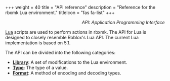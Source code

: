+++
weight = 40
title = "API reference"
description = "Reference for the rbxmk Lua environment."
titleIcon = "fas fa-list"
+++

<p style="text-align:right"><i>API: Application Programming Interface</i></p>

[Lua](https://lua.org/) scripts are used to perform actions in rbxmk. The API
for Lua is designed to closely resemble Roblox's Lua API. The current Lua
implementation is based on 5.1.

The API can be divided into the following categories:

- [**Library**](api/libraries): A set of modifications to the Lua environment.
- [**Type**](api/types): The type of a value.
- [**Format**](api/formats): A method of encoding and decoding types.
